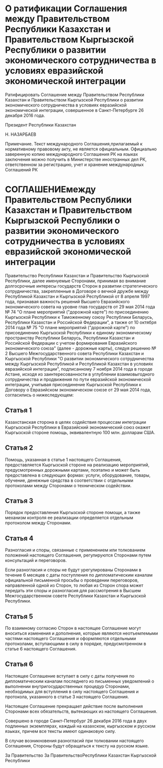 # О ратификации Соглашения между Правительством Республики Казахстан и Правительством Кыргызской Республики о развитии экономического сотрудничества в условиях евразийской экономической интеграции

Ратифицировать Соглашение между Правительством Республики Казахстан и Правительством Кыргызской Республики о развитии экономического сотрудничества в условиях евразийской экономической интеграции, совершенное в Санкт-Петербурге 26 декабря 2016 года.

Президент Республики Казахстан

Н. НАЗАРБАЕВ

Примечание. Текст международного Соглашения,прилагаемый к нормативному правовому акту, не является официальным. Официально заверенную копию международного Соглашения РК на языках заключения можно получить в Министерстве иностранных дел РК, ответственном за регистрацию, учет и хранение международных Соглашений РК

# СОГЛАШЕНИЕмежду Правительством Республики Казахстан и Правительством Кыргызской Республики о развитии экономического сотрудничества в условиях евразийской экономической интеграции

Правительство Республики Казахстан и Правительство Кыргызской Республики, далее именуемые Сторонами, принимая во внимание долгосрочные интересы государств Сторон в развитии стратегического сотрудничества, закрепленные в Договоре о вечной дружбе между Республикой Казахстан и Кыргызской Республикой от 8 апреля 1997 года, признавая важность решений Высшего Евразийского экономического совета на уровне глав государств от 29 мая 2014 года № 74 "О плане мероприятий ("дорожной карте") по присоединению Кыргызской Республики к Таможенному союзу Республики Беларусь, Республики Казахстан и Российской Федерации", а также от 10 октября 2014 года № 75 "О плане мероприятий ("дорожной карте") по присоединению Кыргызской Республики к единому экономическому пространству Республики Беларусь, Республики Казахстан и Российской Федерации с учетом формирования Евразийского экономического союза" (далее - дорожные карты), следуя решению № 2 Высшего Межгосударственного совета Республики Казахстан и Кыргызской Республики "О развитии экономического сотрудничества между Кыргызской Республикой и Республикой Казахстан в условиях евразийской интеграции", подписанному 7 ноября 2014 года в городе Астане, исходя из заинтересованности в углублении взаимовыгодного сотрудничества и продвижения по пути евразийской экономической интеграции, учитывая присоединение Кыргызской Республики к Договору о Евразийском экономическом союзе от 29 мая 2014 года, согласились о нижеследующем:

## Статья 1

Казахстанская сторона в целях содействия процессам интеграции Кыргызской Республики в Евразийский экономический союз окажет Кыргызской стороне помощь, эквивалентную 100 млн. долларам США.

## Статья 2

Помощь, указанная в статье 1 настоящего Соглашения, предоставляется Кыргызской стороне на реализацию мероприятий, предусмотренных дорожными картами, поэтапно и может быть предоставлена в следующих формах: услуги, оборудование, товары, обучение, денежные средства в соответствии с отдельными протоколами между Сторонами о техническом содействии.

## Статья 3

Порядок предоставления Кыргызской стороне помощи, а также механизм контроля ее реализации определяется отдельным протоколом между Сторонами.

## Статья 4

Разногласия и споры, связанные с применением или толкованием положений настоящего Соглашения, регулируются Сторонами путем консультаций и переговоров.

Если разногласия и споры не будут урегулированы Сторонами в течение 6 месяцев с даты поступления по дипломатическим каналам официальной письменной просьбы о проведении переговоров, направленной одной из Сторон, то любая из Сторон спора может передать эти споры и разногласия для рассмотрения в Высшем Межгосударственном совете Республики Казахстан и Кыргызской Республики.

## Статья 5

По взаимному согласию Сторон в настоящее Соглашение могут вноситься изменения и дополнения, которые являются неотъемлемыми частями настоящего Соглашения и оформляются отдельными протоколами, вступающими в силу в порядке, предусмотренном в статье 6 настоящего Соглашения.

## Статья 6

Настоящее Соглашение вступает в силу с даты получения по дипломатическим каналам последнего из письменных уведомлений о выполнении внутригосударственных процедур Сторонами, необходимых для вступления в силу настоящего Соглашения и протокола, указанного в статье 3 настоящего Соглашения.

Настоящее Соглашение прекращает действие после выполнения Сторонами всех обязательств, вытекающих из настоящего Соглашения.

Совершено в городе Санкт-Петербург 26 декабря 2016 года в двух подлинных экземплярах, каждый на казахском, кыргызском и русском языках, причем все тексты имеют одинаковую силу.

В случае возникновения разногласий при толковании настоящего Соглашения, Стороны будут обращаться к тексту на русском языке.

За Правительство                        За ПравительствоРеспублики Казахстан                   Кыргызской Республики

